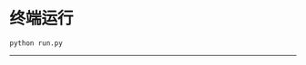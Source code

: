 # 终端运行

```shell
python run.py
```
********************************************************************************************************************************************************************************************************
